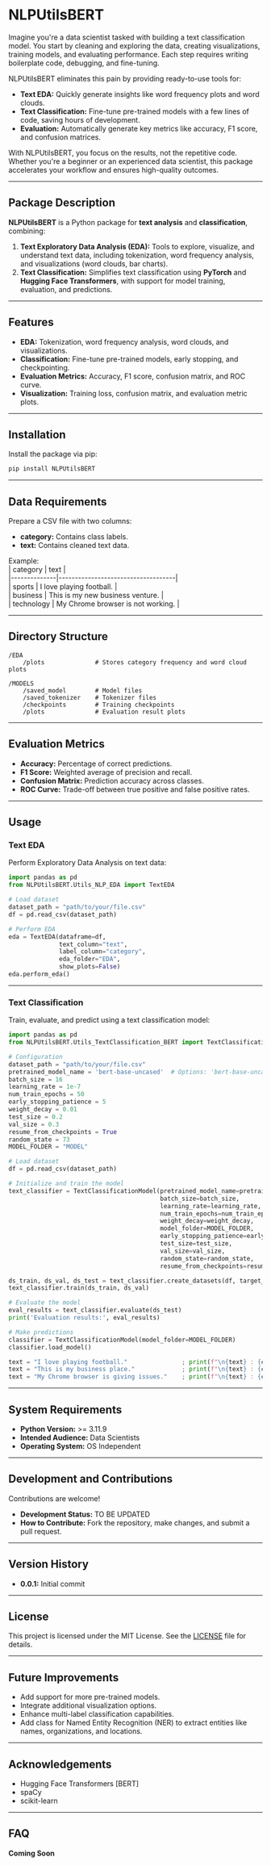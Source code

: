 # NLPUtilsBERT

Imagine you're a data scientist tasked with building a text classification model. You start by cleaning and exploring
the data, creating visualizations, training models, and evaluating performance. Each step requires writing boilerplate
code, debugging, and fine-tuning.

NLPUtilsBERT eliminates this pain by providing ready-to-use tools for:

- **Text EDA:** Quickly generate insights like word frequency plots and word clouds.
- **Text Classification:** Fine-tune pre-trained models with a few lines of code, saving hours of development.
- **Evaluation:** Automatically generate key metrics like accuracy, F1 score, and confusion matrices.

With NLPUtilsBERT, you focus on the results, not the repetitive code. Whether you're a beginner or an experienced data
scientist, this package accelerates your workflow and ensures high-quality outcomes.

---

## Package Description

**NLPUtilsBERT** is a Python package for **text analysis** and **classification**, combining:

1. **Text Exploratory Data Analysis (EDA):** Tools to explore, visualize, and understand text data, including
   tokenization, word frequency analysis, and visualizations (word clouds, bar charts).
2. **Text Classification:** Simplifies text classification using **PyTorch** and **Hugging Face Transformers**, with
   support for model training, evaluation, and predictions.

---

## Features

- **EDA:** Tokenization, word frequency analysis, word clouds, and visualizations.
- **Classification:** Fine-tune pre-trained models, early stopping, and checkpointing.
- **Evaluation Metrics:** Accuracy, F1 score, confusion matrix, and ROC curve.
- **Visualization:** Training loss, confusion matrix, and evaluation metric plots.

---

## Installation

Install the package via pip:

```bash
pip install NLPUtilsBERT
```

---

## Data Requirements

Prepare a CSV file with two columns:

- **category:** Contains class labels.
- **text:** Contains cleaned text data.

Example:  
| category | text |  
|--------------|------------------------------------|  
| sports | I love playing football. |  
| business | This is my new business venture. |  
| technology | My Chrome browser is not working. |

---

## Directory Structure

```
/EDA
    /plots              # Stores category frequency and word cloud plots
    
/MODELS
    /saved_model        # Model files
    /saved_tokenizer    # Tokenizer files
    /checkpoints        # Training checkpoints
    /plots              # Evaluation result plots
```

---

## Evaluation Metrics

- **Accuracy:** Percentage of correct predictions.
- **F1 Score:** Weighted average of precision and recall.
- **Confusion Matrix:** Prediction accuracy across classes.
- **ROC Curve:** Trade-off between true positive and false positive rates.

---

## Usage

### Text EDA

Perform Exploratory Data Analysis on text data:

```python
import pandas as pd
from NLPUtilsBERT.Utils_NLP_EDA import TextEDA

# Load dataset
dataset_path = "path/to/your/file.csv"
df = pd.read_csv(dataset_path)

# Perform EDA
eda = TextEDA(dataframe=df,
              text_column="text",
              label_column="category",
              eda_folder="EDA",
              show_plots=False)
eda.perform_eda()
```

---

### Text Classification

Train, evaluate, and predict using a text classification model:

```python
import pandas as pd
from NLPUtilsBERT.Utils_TextClassification_BERT import TextClassificationModel

# Configuration
dataset_path = "path/to/your/file.csv"
pretrained_model_name = 'bert-base-uncased'  # Options: 'bert-base-uncased', 'distilbert-base-uncased'
batch_size = 16
learning_rate = 1e-7
num_train_epochs = 50
early_stopping_patience = 5
weight_decay = 0.01
test_size = 0.2
val_size = 0.3
resume_from_checkpoints = True
random_state = 73
MODEL_FOLDER = "MODEL"

# Load dataset
df = pd.read_csv(dataset_path)

# Initialize and train the model
text_classifier = TextClassificationModel(pretrained_model_name=pretrained_model_name,
                                          batch_size=batch_size,
                                          learning_rate=learning_rate,
                                          num_train_epochs=num_train_epochs,
                                          weight_decay=weight_decay,
                                          model_folder=MODEL_FOLDER,
                                          early_stopping_patience=early_stopping_patience,
                                          test_size=test_size,
                                          val_size=val_size,
                                          random_state=random_state,
                                          resume_from_checkpoints=resume_from_checkpoints)

ds_train, ds_val, ds_test = text_classifier.create_datasets(df, target_column="category")
text_classifier.train(ds_train, ds_val)

# Evaluate the model
eval_results = text_classifier.evaluate(ds_test)
print('Evaluation results:', eval_results)

# Make predictions
classifier = TextClassificationModel(model_folder=MODEL_FOLDER)
classifier.load_model()

text = "I love playing football."               ; print(f"\n{text} : {classifier.predict(text)}")
text = "This is my business place."             ; print(f"\n{text} : {classifier.predict(text)}")
text = "My Chrome browser is giving issues."    ; print(f"\n{text} : {classifier.predict(text)}")
```

---

## System Requirements

- **Python Version:** >= 3.11.9
- **Intended Audience:** Data Scientists
- **Operating System:** OS Independent

---

## Development and Contributions

Contributions are welcome!

- **Development Status:** TO BE UPDATED
- **How to Contribute:** Fork the repository, make changes, and submit a pull request.

---

## Version History

- **0.0.1:** Initial commit

---

## License

This project is licensed under the MIT License. See the [LICENSE](LICENSE) file for details.

---

## Future Improvements

- Add support for more pre-trained models.
- Integrate additional visualization options.
- Enhance multi-label classification capabilities.
- Add class for Named Entity Recognition (NER) to extract entities like names, organizations, and locations.

---

## Acknowledgements

- Hugging Face Transformers [BERT]
- spaCy
- scikit-learn

---

## FAQ

**Coming Soon**  
